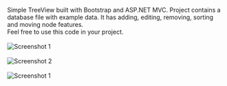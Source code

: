 Simple TreeView built with Bootstrap and ASP.NET MVC. Project contains a database file with example data. It has adding, editing, removing, sorting and moving node features.</br>
Feel free to use this code in your project.</br></br>
![Screenshot 1](https://github.com/Avantle/TreeView/blob/master/Screenshot%201.png)
</br></br>
![Screenshot 2](https://github.com/Avantle/TreeView/blob/master/Screenshot%202.png)
</br></br>
![Screenshot 1](https://github.com/Avantle/TreeView/blob/master/Screenshot%203.png)
